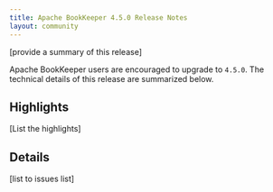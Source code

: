 ```yaml
---
title: Apache BookKeeper 4.5.0 Release Notes
layout: community
---
```


[provide a summary of this release]

Apache BookKeeper users are encouraged to upgrade to `4.5.0`. The technical details of this release are summarized
below.

## Highlights

[List the highlights]

## Details

[list to issues list]


